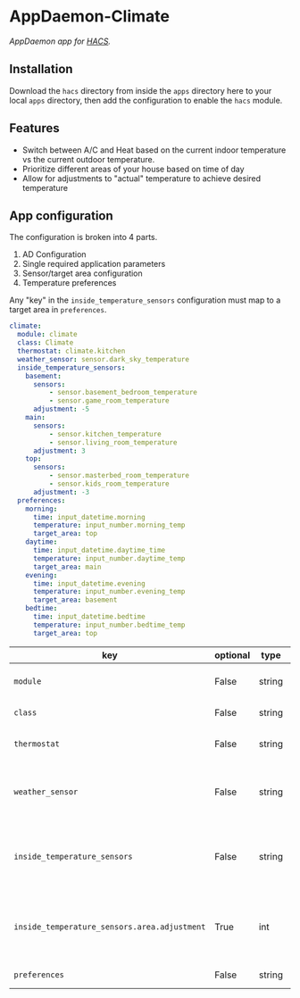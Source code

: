 # AppDaemon-Climate

_AppDaemon app for [HACS](https://github.com/custom-components/hacs)._

## Installation

Download the `hacs` directory from inside the `apps` directory here to your local `apps` directory, then add the configuration to enable the `hacs` module.

## Features
* Switch between A/C and Heat based on the current indoor temperature vs the current outdoor temperature.
* Prioritize different areas of your house based on time of day 
* Allow for adjustments to "actual" temperature to achieve desired temperature

## App configuration

The configuration is broken into 4 parts. 

1. AD Configuration
1. Single required application parameters
1. Sensor/target area configuration
1. Temperature preferences

Any "key" in the `inside_temperature_sensors` configuration must map to a target area in `preferences`.

```yaml
climate:
  module: climate
  class: Climate
  thermostat: climate.kitchen
  weather_sensor: sensor.dark_sky_temperature
  inside_temperature_sensors:
    basement:
      sensors:
          - sensor.basement_bedroom_temperature
          - sensor.game_room_temperature
      adjustment: -5
    main:
      sensors:
          - sensor.kitchen_temperature
          - sensor.living_room_temperature
      adjustment: 3
    top:
      sensors:
          - sensor.masterbed_room_temperature
          - sensor.kids_room_temperature
      adjustment: -3
  preferences:
    morning:
      time: input_datetime.morning
      temperature: input_number.morning_temp
      target_area: top
    daytime:
      time: input_datetime.daytime_time
      temperature: input_number.daytime_temp
      target_area: main
    evening:
      time: input_datetime.evening
      temperature: input_number.evening_temp
      target_area: basement
    bedtime:
      time: input_datetime.bedtime
      temperature: input_number.bedtime_temp
      target_area: top
```

| key | optional | type | default | description |
| --- | --- | --- | --- | --- |
| `module` | False | string | | The module name of the app. |
| `class` | False | string | | The name of the Class. |
| `thermostat` | False | string | | The climate entity to control. |
| `weather_sensor` | False | string | | A sensor that provides the current outdoor temperature. |
| `inside_temperature_sensors` | False | string | | Sensors that provide temperature data about different areas. |
| `inside_temperature_sensors.area.adjustment` | True | int | 0 | Adjustment to be applied to the sensor's temperature. Tihs is |
| `preferences` | False | string | |  Target area configuration |
